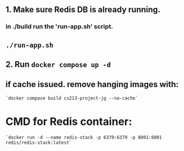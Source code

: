 ## 1.  Make sure Redis DB is already running.
### in ./build run the 'run-app.sh' script.
## `./run-app.sh`

## 2.  Run `docker compose up -d` 

## if cache issued. remove hanging images with:
	`docker compose build cs213-project-jg --no-cache`

# CMD for Redis container:
	`docker run -d --name redis-stack -p 6379:6379 -p 8001:8001 redis/redis-stack:latest`
